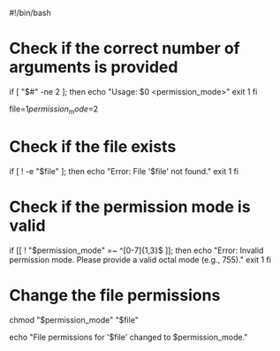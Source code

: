#!/bin/bash

# Check if the correct number of arguments is provided
if [ "$#" -ne 2 ]; then
    echo "Usage: $0 <file> <permission_mode>"
    exit 1
fi

file=$1
permission_mode=$2

# Check if the file exists
if [ ! -e "$file" ]; then
    echo "Error: File '$file' not found."
    exit 1
fi

# Check if the permission mode is valid
if [[ ! "$permission_mode" =~ ^[0-7]{1,3}$ ]]; then
    echo "Error: Invalid permission mode. Please provide a valid octal mode (e.g., 755)."
    exit 1
fi

# Change the file permissions
chmod "$permission_mode" "$file"

echo "File permissions for '$file' changed to $permission_mode."